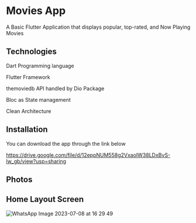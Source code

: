 # Movies App

A Basic Flutter Application that displays popular, top-rated, and Now Playing Movies

## Technologies 

Dart Programming language

Flutter Framework

themoviedb API handled by Dio Package

Bloc as State management

Clean Architecture

## Installation

You can download the app through the link below

https://drive.google.com/file/d/12eppNUM558g2VxaoIW38LDxBvS-lw_gb/view?usp=sharing

## Photos

## Home Layout Screen


![WhatsApp Image 2023-07-08 at 16 29 49](https://github.com/Shehab611/Movies_App/assets/77563526/5d6fad54-cb84-4850-9304-abc3039d2e3d)



